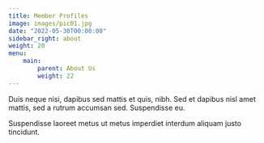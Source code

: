 ```yaml
---
title: Member Profiles
image: images/pic01.jpg
date: "2022-05-30T00:00:00"
sidebar_right: about
weight: 20
menu:
    main:
        parent: About Us
        weight: 22
---
```

Duis neque nisi, dapibus sed mattis et quis, nibh. Sed et dapibus nisl amet
mattis, sed a rutrum accumsan sed. Suspendisse eu.
<!-- more -->
Suspendisse laoreet metus ut metus imperdiet interdum aliquam justo tincidunt.

